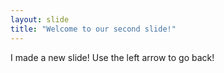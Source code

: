 ```yaml
---
layout: slide
title: "Welcome to our second slide!"
---
```

I made a new slide!
Use the left arrow to go back!
